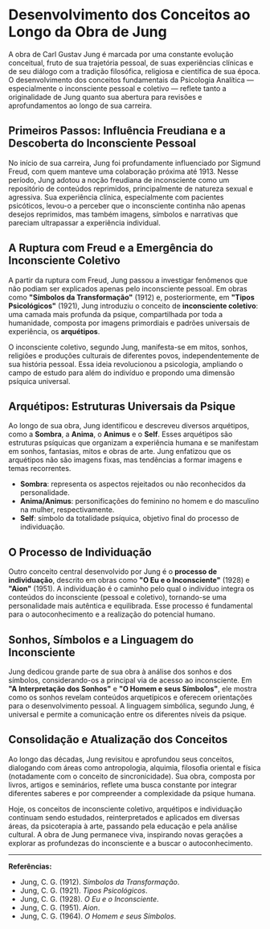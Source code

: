 
# Desenvolvimento dos Conceitos ao Longo da Obra de Jung

A obra de Carl Gustav Jung é marcada por uma constante evolução conceitual, fruto de sua trajetória pessoal, de suas experiências clínicas e de seu diálogo com a tradição filosófica, religiosa e científica de sua época. O desenvolvimento dos conceitos fundamentais da Psicologia Analítica — especialmente o inconsciente pessoal e coletivo — reflete tanto a originalidade de Jung quanto sua abertura para revisões e aprofundamentos ao longo de sua carreira.

## Primeiros Passos: Influência Freudiana e a Descoberta do Inconsciente Pessoal

No início de sua carreira, Jung foi profundamente influenciado por Sigmund Freud, com quem manteve uma colaboração próxima até 1913. Nesse período, Jung adotou a noção freudiana de inconsciente como um repositório de conteúdos reprimidos, principalmente de natureza sexual e agressiva. Sua experiência clínica, especialmente com pacientes psicóticos, levou-o a perceber que o inconsciente continha não apenas desejos reprimidos, mas também imagens, símbolos e narrativas que pareciam ultrapassar a experiência individual.

## A Ruptura com Freud e a Emergência do Inconsciente Coletivo

A partir da ruptura com Freud, Jung passou a investigar fenômenos que não podiam ser explicados apenas pelo inconsciente pessoal. Em obras como **"Símbolos da Transformação"** (1912) e, posteriormente, em **"Tipos Psicológicos"** (1921), Jung introduziu o conceito de **inconsciente coletivo**: uma camada mais profunda da psique, compartilhada por toda a humanidade, composta por imagens primordiais e padrões universais de experiência, os **arquétipos**.

O inconsciente coletivo, segundo Jung, manifesta-se em mitos, sonhos, religiões e produções culturais de diferentes povos, independentemente de sua história pessoal. Essa ideia revolucionou a psicologia, ampliando o campo de estudo para além do indivíduo e propondo uma dimensão psíquica universal.

## Arquétipos: Estruturas Universais da Psique

Ao longo de sua obra, Jung identificou e descreveu diversos arquétipos, como a **Sombra**, a **Anima**, o **Animus** e o **Self**. Esses arquétipos são estruturas psíquicas que organizam a experiência humana e se manifestam em sonhos, fantasias, mitos e obras de arte. Jung enfatizou que os arquétipos não são imagens fixas, mas tendências a formar imagens e temas recorrentes.

- **Sombra**: representa os aspectos rejeitados ou não reconhecidos da personalidade.
- **Anima/Animus**: personificações do feminino no homem e do masculino na mulher, respectivamente.
- **Self**: símbolo da totalidade psíquica, objetivo final do processo de individuação.

## O Processo de Individuação

Outro conceito central desenvolvido por Jung é o **processo de individuação**, descrito em obras como **"O Eu e o Inconsciente"** (1928) e **"Aion"** (1951). A individuação é o caminho pelo qual o indivíduo integra os conteúdos do inconsciente (pessoal e coletivo), tornando-se uma personalidade mais autêntica e equilibrada. Esse processo é fundamental para o autoconhecimento e a realização do potencial humano.

## Sonhos, Símbolos e a Linguagem do Inconsciente

Jung dedicou grande parte de sua obra à análise dos sonhos e dos símbolos, considerando-os a principal via de acesso ao inconsciente. Em **"A Interpretação dos Sonhos"** e **"O Homem e seus Símbolos"**, ele mostra como os sonhos revelam conteúdos arquetípicos e oferecem orientações para o desenvolvimento pessoal. A linguagem simbólica, segundo Jung, é universal e permite a comunicação entre os diferentes níveis da psique.

## Consolidação e Atualização dos Conceitos

Ao longo das décadas, Jung revisitou e aprofundou seus conceitos, dialogando com áreas como antropologia, alquimia, filosofia oriental e física (notadamente com o conceito de sincronicidade). Sua obra, composta por livros, artigos e seminários, reflete uma busca constante por integrar diferentes saberes e por compreender a complexidade da psique humana.

Hoje, os conceitos de inconsciente coletivo, arquétipos e individuação continuam sendo estudados, reinterpretados e aplicados em diversas áreas, da psicoterapia à arte, passando pela educação e pela análise cultural. A obra de Jung permanece viva, inspirando novas gerações a explorar as profundezas do inconsciente e a buscar o autoconhecimento.

---

**Referências:**
- Jung, C. G. (1912). *Símbolos da Transformação*.
- Jung, C. G. (1921). *Tipos Psicológicos*.
- Jung, C. G. (1928). *O Eu e o Inconsciente*.
- Jung, C. G. (1951). *Aion*.
- Jung, C. G. (1964). *O Homem e seus Símbolos*.
```
